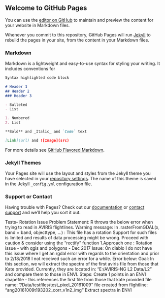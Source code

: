 ## Welcome to GitHub Pages

You can use the [editor on GitHub](https://github.com/cade9/cade9.github.io/edit/master/README.md) to maintain and preview the content for your website in Markdown files.

Whenever you commit to this repository, GitHub Pages will run [Jekyll](https://jekyllrb.com/) to rebuild the pages in your site, from the content in your Markdown files.

### Markdown

Markdown is a lightweight and easy-to-use syntax for styling your writing. It includes conventions for

```markdown
Syntax highlighted code block

# Header 1
## Header 2
### Header 3

- Bulleted
- List

1. Numbered
2. List

**Bold** and _Italic_ and `Code` text

[Link](url) and ![Image](src)
```

For more details see [GitHub Flavored Markdown](https://guides.github.com/features/mastering-markdown/).

### Jekyll Themes

Your Pages site will use the layout and styles from the Jekyll theme you have selected in your [repository settings](https://github.com/cade9/cade9.github.io/settings). The name of this theme is saved in the Jekyll `_config.yml` configuration file.

### Support or Contact

Having trouble with Pages? Check out our [documentation](https://help.github.com/categories/github-pages-basics/) or [contact support](https://github.com/contact) and we’ll help you sort it out.



Tests- Rotation Issue
Problem Statement: 
R throws the below error when trying to read in AVIRIS flightlines.
Warning message: In .rasterFromGDAL(x, band = band, objecttype, …) : This file has a rotation Support for such files is limited and results of data processing might be wrong. Proceed with caution & consider using the “rectify” function 
1.Approach one : Rotation issue - with qgis and polygons - Dec 2017
Issue: 
On diablo I do not have this issue where I get an rgdal error with regards to the orientation and prior to 2/18/2018 I not received such an error for a while.
Error below: Goal: 
In this section, we will extract the spectra of the first aviris file from those that Kate provided. Currently, they are located in: “E:/AVIRIS-NG L2 Data/L2” and compare them to those in ENVI.
Steps: 
Create 1 points in an ENVI shapefile - this references the first file from those that kate provided 
file name: “/Data/testfiles/test_pixel_20161009”
file created from flightline: “ang20161009t193202_corr_v1n2_img”
Extract spectra in ENVI
